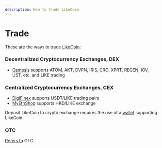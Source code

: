 ```yaml
---
description: How to trade LikeCoin
---
```


# Trade

These are the ways to trade [LikeCoin](https://like.co/):

### Decentralized Cryptocurrency Exchanges, DEX

* [Osmosis](https://app.osmosis.zone/) supports ATOM, AKT, DVPN, IRIS, CRO, XPRT, REGEN, IOV, UST, etc. and LIKE trading

### Centralized Cryptocurrency Exchanges, CEX

* [DigiFinex](https://www.digifinex.com/) supports USDT/LIKE trading pairs
* [MyEthShop](https://www.myethshop.com/) supports HKD/LIKE exchange

Deposit LikeCoin to crypto exchange requires the use of a [wallet](../wallet/) supporting LikeCoin.

### OTC

[Refers to](./#likecoin-otc) OTC.

